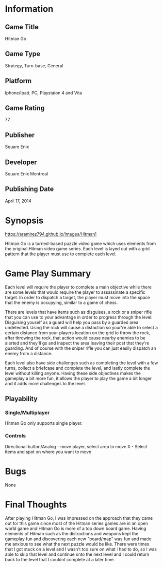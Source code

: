 # Information
## Game Title
Hitman Go
## Game Type
Strategy, Turn-base, General  
## Platform
Iphone/Ipad, PC, Playstaion 4 and Vita
## Game Rating
77
## Publisher
Square Enix
## Developer
Square Enix Montreal
## Publishing Date
April 17, 2014
# Synopsis
https://aramirez794.github.io/Images/Hitman1

Hitman Go is a turned-based puzzle video game which uses elements from the original Hitman
video game series. Each level is layed out with a grid pattern that the player must use to 
complete each level.

# Game Play Summary
Each level will require the player to complete a main objective while there are some levels 
that would require the player to assassinate a specific target. In order to dispatch a target, the
player must move into the space that the enemy is occupying, similar to a game of chess. 

There are levels that have items such as disguises, a rock or a sniper rifle that you can use to your 
advantage in order to progress through the level. Disguising youself as a guard will help you 
pass by a guarded area undetected. Using the rock will cause a distaction so
your're able to select a certain distance from your players location on the grid to throw the
rock, after throwing the rock, that action would cause nearby enemies to be alerted and they'll
go and inspect the area leaving their post that they're guarding. And of course with the sniper 
rifle you can just easily dispatch an enemy from a distance.

Each level also have side challenges such as completing the level with a few turns, collect a 
briefcase and complete the level, and lastly complete the level without killing anyone. Having these 
side objectives makes the gameplay a bit more fun, it allows the player to play the game 
a bit longer and it adds more challenges to the level. 

## Playability
### Single/Multiplayer
Hitman Go only supports single player.

### Controls
Directional button/Analog - move player, select area to move
X - Select items and spot on where you want to move
# Bugs
None
# Final Thoughts
After playing Hitman Go, I was impressed on the approach that they came out for this game since most 
of the Hitman series games are in an open world game and Hitman Go is more of a top down board game. 
Having elements of Hitman such as the distractions and weapons kept the gameplay fun and discovering 
each new "board/map" was fun and made me anxious to see what the next puzzle would be like. There were
times that I got stuck on a level and I wasn't too sure on what I had to do, so I was able to skip that 
level and continue onto the next level and I could return back to the level that I couldnt complete at 
a later time.
